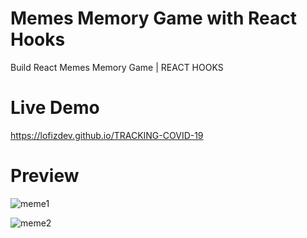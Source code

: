 # Memes Memory Game with React Hooks

Build React Memes Memory Game | REACT HOOKS



# Live Demo
https://lofizdev.github.io/TRACKING-COVID-19

# Preview
![meme1](https://user-images.githubusercontent.com/86564838/131701722-a42e09df-d18a-4fd5-ab21-03979d371e8e.jpg)

![meme2](https://user-images.githubusercontent.com/86564838/131701776-3a50dc58-e60b-4f06-a946-56d21ffdbfb9.jpg)
